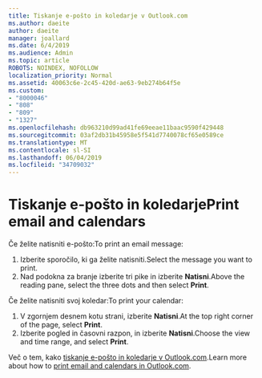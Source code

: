 ```yaml
---
title: Tiskanje e-pošto in koledarje v Outlook.com
ms.author: daeite
author: daeite
manager: joallard
ms.date: 6/4/2019
ms.audience: Admin
ms.topic: article
ROBOTS: NOINDEX, NOFOLLOW
localization_priority: Normal
ms.assetid: 40063c6e-2c45-420d-ae63-9eb274b64f5e
ms.custom:
- "8000046"
- "808"
- "809"
- "1327"
ms.openlocfilehash: db963210d99ad41fe69eeae11baac9590f429448
ms.sourcegitcommit: 03af2db31b45958e5f541d7740078cf65e0589ce
ms.translationtype: MT
ms.contentlocale: sl-SI
ms.lasthandoff: 06/04/2019
ms.locfileid: "34709032"
---
```

# <a name="print-email-and-calendars"></a><span data-ttu-id="9c1a3-102">Tiskanje e-pošto in koledarje</span><span class="sxs-lookup"><span data-stu-id="9c1a3-102">Print email and calendars</span></span>

<span data-ttu-id="9c1a3-103">Če želite natisniti e-pošto:</span><span class="sxs-lookup"><span data-stu-id="9c1a3-103">To print an email message:</span></span>
  
1. <span data-ttu-id="9c1a3-104">Izberite sporočilo, ki ga želite natisniti.</span><span class="sxs-lookup"><span data-stu-id="9c1a3-104">Select the message you want to print.</span></span>
1. <span data-ttu-id="9c1a3-105">Nad podokna za branje izberite tri pike in izberite **Natisni**.</span><span class="sxs-lookup"><span data-stu-id="9c1a3-105">Above the reading pane, select the three dots and then select **Print**.</span></span>

<span data-ttu-id="9c1a3-106">Če želite natisniti svoj koledar:</span><span class="sxs-lookup"><span data-stu-id="9c1a3-106">To print your calendar:</span></span>

1. <span data-ttu-id="9c1a3-107">V zgornjem desnem kotu strani, izberite **Natisni**.</span><span class="sxs-lookup"><span data-stu-id="9c1a3-107">At the top right corner of the page, select **Print**.</span></span>
1. <span data-ttu-id="9c1a3-108">Izberite pogled in časovni razpon, in izberite **Natisni**.</span><span class="sxs-lookup"><span data-stu-id="9c1a3-108">Choose the view and time range, and select **Print**.</span></span>

<span data-ttu-id="9c1a3-109">Več o tem, kako [tiskanje e-pošto in koledarje v Outlook.com](https://go.microsoft.com/fwlink/p/?linkid=2001208&amp;clcid=0x409).</span><span class="sxs-lookup"><span data-stu-id="9c1a3-109">Learn more about how to [print email and calendars in Outlook.com](https://go.microsoft.com/fwlink/p/?linkid=2001208&amp;clcid=0x409).</span></span>